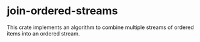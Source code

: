 # join-ordered-streams

This crate implements an algorithm to combine multiple streams of
ordered items into an ordered stream.
